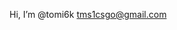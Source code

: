 Hi, I’m @tomi6k tms1csgo@gmail.com

<!---
tomi6k/tomi6k is a ✨ special ✨ repository because its `README.md` (this file) appears on your GitHub profile.
You can click the Preview link to take a look at your changes.
--->
